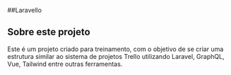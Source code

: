 ##Laravello
## Sobre este projeto

Este é um projeto criado para treinamento, com o objetivo de se criar uma estrutura similar ao sistema de projetos Trello utilizando Laravel, GraphQL, Vue, Tailwind entre outras ferramentas.


